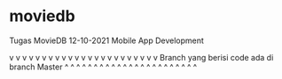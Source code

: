 # moviedb
Tugas MovieDB 12-10-2021 Mobile App Development

v v v v v v v v v v v v v v v v v v v v v v v
Branch yang berisi code ada di branch Master
^ ^ ^ ^ ^ ^ ^ ^ ^ ^ ^ ^ ^ ^ ^ ^ ^ ^ ^ ^ ^ ^ ^ 
